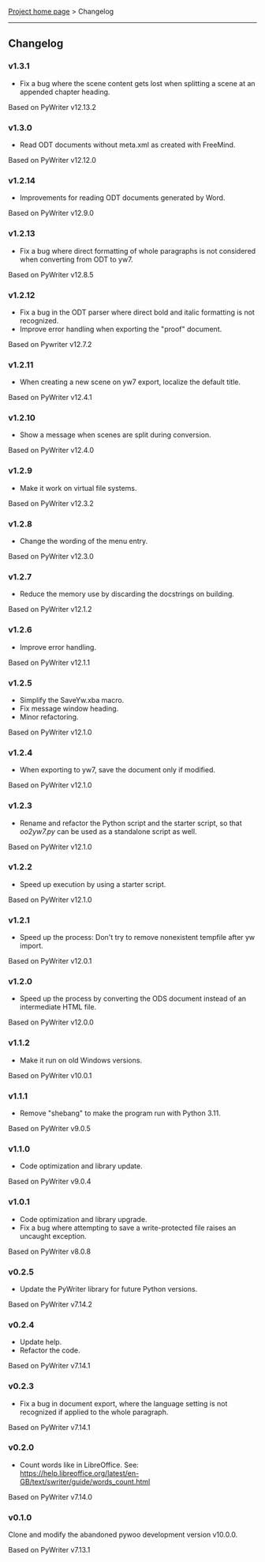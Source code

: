[Project home page](index) > Changelog

------------------------------------------------------------------------

## Changelog

### v1.3.1

- Fix a bug where the scene content gets lost when splitting a scene at an appended chapter heading.

Based on PyWriter v12.13.2

### v1.3.0

- Read ODT documents without meta.xml as created with FreeMind.

Based on PyWriter v12.12.0

### v1.2.14

- Improvements for reading ODT documents generated by Word.

Based on PyWriter v12.9.0

### v1.2.13

- Fix a bug where direct formatting of whole paragraphs is not considered when converting from ODT to yw7.

Based on PyWriter v12.8.5

### v1.2.12

- Fix a bug in the ODT parser where direct bold and italic formatting is
not recognized.
- Improve error handling when exporting the "proof" document.

Based on Pywriter v12.7.2

### v1.2.11

- When creating a new scene on yw7 export, localize the default title.

Based on PyWriter v12.4.1

### v1.2.10

- Show a message when scenes are split during conversion.

Based on PyWriter v12.4.0

### v1.2.9

- Make it work on virtual file systems.

Based on PyWriter v12.3.2

### v1.2.8

- Change the wording of the menu entry.

Based on PyWriter v12.3.0

### v1.2.7

- Reduce the memory use by discarding the docstrings on building.

Based on PyWriter v12.1.2

### v1.2.6

- Improve error handling.

Based on PyWriter v12.1.1

### v1.2.5

- Simplify the SaveYw.xba macro.
- Fix message window heading.
- Minor refactoring.

Based on PyWriter v12.1.0

### v1.2.4

- When exporting to yw7, save the document only if modified.

Based on PyWriter v12.1.0

### v1.2.3

- Rename and refactor the Python script and the starter script, so that *oo2yw7.py* can be used as a standalone script as well.

Based on PyWriter v12.1.0

### v1.2.2

- Speed up execution by using a starter script.

Based on PyWriter v12.1.0

### v1.2.1

- Speed up the process: Don't try to remove nonexistent tempfile after yw import. 

Based on PyWriter v12.0.1

### v1.2.0
      
- Speed up the process by converting the ODS document instead of an intermediate HTML file.

Based on PyWriter v12.0.0

### v1.1.2

- Make it run on old Windows versions. 

Based on PyWriter v10.0.1

### v1.1.1

- Remove "shebang" to make the program run with Python 3.11. 

Based on PyWriter v9.0.5

### v1.1.0

- Code optimization and library update. 

Based on PyWriter v9.0.4

### v1.0.1

- Code optimization and library upgrade. 
- Fix a bug where attempting to save a write-protected file raises an uncaught exception.

Based on PyWriter v8.0.8

### v0.2.5

- Update the PyWriter library for future Python versions.

Based on PyWriter v7.14.2

### v0.2.4

- Update help.
- Refactor the code.

Based on PyWriter v7.14.1

### v0.2.3

- Fix a bug in document export, where the language setting is not recognized if applied to the whole paragraph. 

Based on PyWriter v7.14.1

### v0.2.0

- Count words like in LibreOffice. See:
https://help.libreoffice.org/latest/en-GB/text/swriter/guide/words_count.html

Based on PyWriter v7.14.0

### v0.1.0

 Clone and modify the abandoned pywoo development version v10.0.0.
 
 Based on PyWriter v7.13.1
